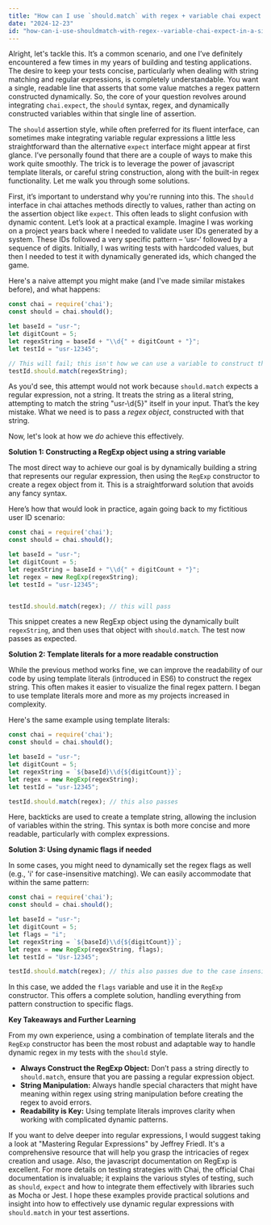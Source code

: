 ```yaml
---
title: "How can I use `should.match` with regex + variable chai expect in a single line?"
date: "2024-12-23"
id: "how-can-i-use-shouldmatch-with-regex--variable-chai-expect-in-a-single-line"
---
```


Alright, let's tackle this. It’s a common scenario, and one I’ve definitely encountered a few times in my years of building and testing applications. The desire to keep your tests concise, particularly when dealing with string matching and regular expressions, is completely understandable. You want a single, readable line that asserts that some value matches a regex pattern constructed dynamically. So, the core of your question revolves around integrating `chai.expect`, the `should` syntax, regex, and dynamically constructed variables within that single line of assertion.

The `should` assertion style, while often preferred for its fluent interface, can sometimes make integrating variable regular expressions a little less straightforward than the alternative `expect` interface might appear at first glance. I’ve personally found that there are a couple of ways to make this work quite smoothly. The trick is to leverage the power of javascript template literals, or careful string construction, along with the built-in regex functionality. Let me walk you through some solutions.

First, it’s important to understand why you're running into this. The `should` interface in chai attaches methods directly to values, rather than acting on the assertion object like `expect`. This often leads to slight confusion with dynamic content. Let’s look at a practical example. Imagine I was working on a project years back where I needed to validate user IDs generated by a system. These IDs followed a very specific pattern – ‘usr-‘ followed by a sequence of digits. Initially, I was writing tests with hardcoded values, but then I needed to test it with dynamically generated ids, which changed the game.

Here's a naive attempt you might make (and I've made similar mistakes before), and what happens:

```javascript
const chai = require('chai');
const should = chai.should();

let baseId = "usr-";
let digitCount = 5;
let regexString = baseId + "\\d{" + digitCount + "}";
let testId = "usr-12345";

// This will fail; this isn't how we can use a variable to construct the pattern
testId.should.match(regexString);

```

As you'd see, this attempt would not work because `should.match` expects a regular expression, not a string. It treats the string as a literal string, attempting to match the string "usr-\d{5}" itself in your input. That’s the key mistake. What we need is to pass a *regex object*, constructed with that string.

Now, let's look at how we *do* achieve this effectively.

**Solution 1: Constructing a RegExp object using a string variable**

The most direct way to achieve our goal is by dynamically building a string that represents our regular expression, then using the `RegExp` constructor to create a regex object from it. This is a straightforward solution that avoids any fancy syntax.

Here’s how that would look in practice, again going back to my fictitious user ID scenario:

```javascript
const chai = require('chai');
const should = chai.should();

let baseId = "usr-";
let digitCount = 5;
let regexString = baseId + "\\d{" + digitCount + "}";
let regex = new RegExp(regexString);
let testId = "usr-12345";


testId.should.match(regex); // this will pass

```

This snippet creates a new RegExp object using the dynamically built `regexString`, and then uses that object with `should.match`. The test now passes as expected.

**Solution 2: Template literals for a more readable construction**

While the previous method works fine, we can improve the readability of our code by using template literals (introduced in ES6) to construct the regex string. This often makes it easier to visualize the final regex pattern. I began to use template literals more and more as my projects increased in complexity.

Here's the same example using template literals:

```javascript
const chai = require('chai');
const should = chai.should();

let baseId = "usr-";
let digitCount = 5;
let regexString = `${baseId}\\d{${digitCount}}`;
let regex = new RegExp(regexString);
let testId = "usr-12345";

testId.should.match(regex); // this also passes

```
Here, backticks are used to create a template string, allowing the inclusion of variables within the string. This syntax is both more concise and more readable, particularly with complex expressions.

**Solution 3: Using dynamic flags if needed**

In some cases, you might need to dynamically set the regex flags as well (e.g., 'i' for case-insensitive matching). We can easily accommodate that within the same pattern:

```javascript
const chai = require('chai');
const should = chai.should();

let baseId = "usr-";
let digitCount = 5;
let flags = "i";
let regexString = `${baseId}\\d{${digitCount}}`;
let regex = new RegExp(regexString, flags);
let testId = "Usr-12345";

testId.should.match(regex); // this also passes due to the case insensitive flag

```
In this case, we added the `flags` variable and use it in the `RegExp` constructor. This offers a complete solution, handling everything from pattern construction to specific flags.

**Key Takeaways and Further Learning**

From my own experience, using a combination of template literals and the `RegExp` constructor has been the most robust and adaptable way to handle dynamic regex in my tests with the `should` style.

*   **Always Construct the RegExp Object:** Don’t pass a string directly to `should.match`, ensure that you are passing a regular expression object.
*   **String Manipulation:** Always handle special characters that might have meaning within regex using string manipulation before creating the regex to avoid errors.
*   **Readability is Key:** Using template literals improves clarity when working with complicated dynamic patterns.

If you want to delve deeper into regular expressions, I would suggest taking a look at "Mastering Regular Expressions" by Jeffrey Friedl. It's a comprehensive resource that will help you grasp the intricacies of regex creation and usage. Also, the javascript documentation on RegExp is excellent. For more details on testing strategies with Chai, the official Chai documentation is invaluable; it explains the various styles of testing, such as `should`, `expect` and how to integrate them effectively with libraries such as Mocha or Jest. I hope these examples provide practical solutions and insight into how to effectively use dynamic regular expressions with `should.match` in your test assertions.
